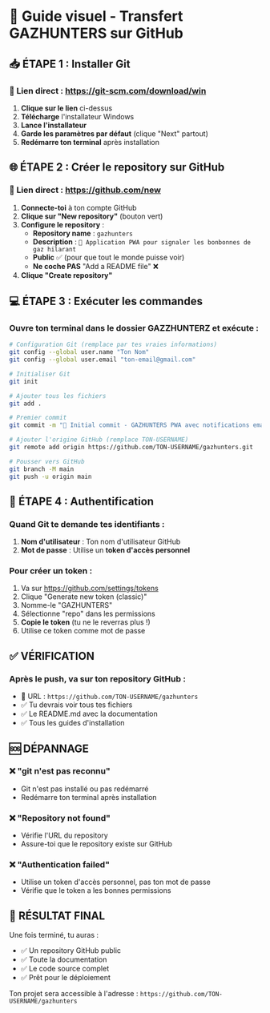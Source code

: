 # 🎯 Guide visuel - Transfert GAZHUNTERS sur GitHub

## 📥 ÉTAPE 1 : Installer Git

### 🔗 Lien direct : https://git-scm.com/download/win

1. **Clique sur le lien** ci-dessus
2. **Télécharge** l'installateur Windows
3. **Lance l'installateur** 
4. **Garde les paramètres par défaut** (clique "Next" partout)
5. **Redémarre ton terminal** après installation

## 🌐 ÉTAPE 2 : Créer le repository sur GitHub

### 🔗 Lien direct : https://github.com/new

1. **Connecte-toi** à ton compte GitHub
2. **Clique sur "New repository"** (bouton vert)
3. **Configure le repository** :
   - **Repository name** : `gazhunters`
   - **Description** : `🚨 Application PWA pour signaler les bonbonnes de gaz hilarant`
   - **Public** ✅ (pour que tout le monde puisse voir)
   - **Ne coche PAS** "Add a README file" ❌
4. **Clique "Create repository"**

## 💻 ÉTAPE 3 : Exécuter les commandes

### Ouvre ton terminal dans le dossier GAZZHUNTERZ et exécute :

```bash
# Configuration Git (remplace par tes vraies informations)
git config --global user.name "Ton Nom"
git config --global user.email "ton-email@gmail.com"

# Initialiser Git
git init

# Ajouter tous les fichiers
git add .

# Premier commit
git commit -m "🚀 Initial commit - GAZHUNTERS PWA avec notifications email"

# Ajouter l'origine GitHub (remplace TON-USERNAME)
git remote add origin https://github.com/TON-USERNAME/gazhunters.git

# Pousser vers GitHub
git branch -M main
git push -u origin main
```

## 🔐 ÉTAPE 4 : Authentification

### Quand Git te demande tes identifiants :

1. **Nom d'utilisateur** : Ton nom d'utilisateur GitHub
2. **Mot de passe** : Utilise un **token d'accès personnel**

### Pour créer un token :
1. Va sur https://github.com/settings/tokens
2. Clique "Generate new token (classic)"
3. Nomme-le "GAZHUNTERS"
4. Sélectionne "repo" dans les permissions
5. **Copie le token** (tu ne le reverras plus !)
6. Utilise ce token comme mot de passe

## ✅ VÉRIFICATION

### Après le push, va sur ton repository GitHub :
- 🔗 URL : `https://github.com/TON-USERNAME/gazhunters`
- ✅ Tu devrais voir tous tes fichiers
- ✅ Le README.md avec la documentation
- ✅ Tous les guides d'installation

## 🆘 DÉPANNAGE

### ❌ "git n'est pas reconnu"
- Git n'est pas installé ou pas redémarré
- Redémarre ton terminal après installation

### ❌ "Repository not found"
- Vérifie l'URL du repository
- Assure-toi que le repository existe sur GitHub

### ❌ "Authentication failed"
- Utilise un token d'accès personnel, pas ton mot de passe
- Vérifie que le token a les bonnes permissions

## 🎉 RÉSULTAT FINAL

Une fois terminé, tu auras :
- ✅ Un repository GitHub public
- ✅ Toute la documentation
- ✅ Le code source complet
- ✅ Prêt pour le déploiement

Ton projet sera accessible à l'adresse :
`https://github.com/TON-USERNAME/gazhunters`






